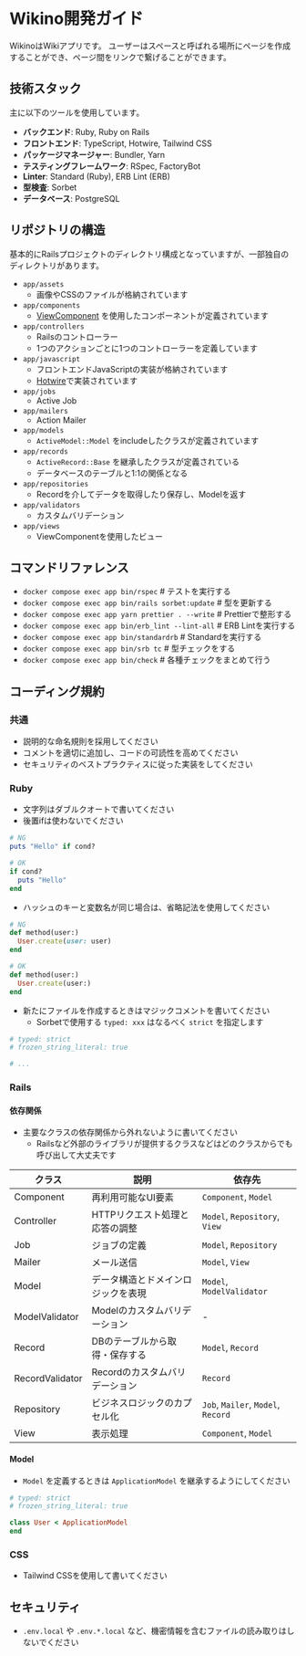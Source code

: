 # Wikino開発ガイド

WikinoはWikiアプリです。
ユーザーはスペースと呼ばれる場所にページを作成することができ、ページ間をリンクで繋げることができます。

## 技術スタック

主に以下のツールを使用しています。

- **バックエンド**: Ruby, Ruby on Rails
- **フロントエンド**: TypeScript, Hotwire, Tailwind CSS
- **パッケージマネージャー**: Bundler, Yarn
- **テスティングフレームワーク**: RSpec, FactoryBot
- **Linter**: Standard (Ruby), ERB Lint (ERB)
- **型検査**: Sorbet
- **データベース**: PostgreSQL

## リポジトリの構造

基本的にRailsプロジェクトのディレクトリ構成となっていますが、一部独自のディレクトリがあります。

- `app/assets`
  - 画像やCSSのファイルが格納されています
- `app/components`
  - [ViewComponent](https://viewcomponent.org) を使用したコンポーネントが定義されています
- `app/controllers`
  - Railsのコントローラー
  - 1つのアクションごとに1つのコントローラーを定義しています
- `app/javascript`
  - フロントエンドJavaScriptの実装が格納されています
  - [Hotwire](https://hotwired.dev)で実装されています
- `app/jobs`
  - Active Job
- `app/mailers`
  - Action Mailer
- `app/models`
  - `ActiveModel::Model` をincludeしたクラスが定義されています
- `app/records`
  - `ActiveRecord::Base` を継承したクラスが定義されている
  - データベースのテーブルと1:1の関係となる
- `app/repositories`
  - Recordを介してデータを取得したり保存し、Modelを返す
- `app/validators`
  - カスタムバリデーション
- `app/views`
  - ViewComponentを使用したビュー

## コマンドリファレンス

- `docker compose exec app bin/rspec` # テストを実行する
- `docker compose exec app bin/rails sorbet:update` # 型を更新する
- `docker compose exec app yarn prettier . --write` # Prettierで整形する
- `docker compose exec app bin/erb_lint --lint-all` # ERB Lintを実行する
- `docker compose exec app bin/standardrb` # Standardを実行する
- `docker compose exec app bin/srb tc` # 型チェックをする
- `docker compose exec app bin/check` # 各種チェックをまとめて行う

## コーディング規約

### 共通

- 説明的な命名規則を採用してください
- コメントを適切に追加し、コードの可読性を高めてください
- セキュリティのベストプラクティスに従った実装をしてください

### Ruby

- 文字列はダブルクオートで書いてください
- 後置ifは使わないでください

```rb
# NG
puts "Hello" if cond?

# OK
if cond?
  puts "Hello"
end
```

- ハッシュのキーと変数名が同じ場合は、省略記法を使用してください

```rb
# NG
def method(user:)
  User.create(user: user)
end

# OK
def method(user:)
  User.create(user:)
end
```

- 新たにファイルを作成するときはマジックコメントを書いてください
  - Sorbetで使用する `typed: xxx` はなるべく `strict` を指定します

```rb
# typed: strict
# frozen_string_literal: true

# ...
```

### Rails

#### 依存関係

- 主要なクラスの依存関係から外れないように書いてください
  - Railsなど外部のライブラリが提供するクラスなどはどのクラスからでも呼び出して大丈夫です

| クラス          | 説明                               | 依存先                             |
| --------------- | ---------------------------------- | ---------------------------------- |
| Component       | 再利用可能なUI要素                 | `Component`, `Model`               |
| Controller      | HTTPリクエスト処理と応答の調整     | `Model`, `Repository`, `View`      |
| Job             | ジョブの定義                       | `Model`, `Repository`              |
| Mailer          | メール送信                         | `Model`, `View`                    |
| Model           | データ構造とドメインロジックを表現 | `Model`, `ModelValidator`          |
| ModelValidator  | Modelのカスタムバリデーション      | -                                  |
| Record          | DBのテーブルから取得・保存する     | `Model`, `Record`                  |
| RecordValidator | Recordのカスタムバリデーション     | `Record`                           |
| Repository      | ビジネスロジックのカプセル化       | `Job`, `Mailer`, `Model`, `Record` |
| View            | 表示処理                           | `Component`, `Model`               |

#### Model

- `Model` を定義するときは `ApplicationModel` を継承するようにしてください

```rb
# typed: strict
# frozen_string_literal: true

class User < ApplicationModel
end
```

### CSS

- Tailwind CSSを使用して書いてください

## セキュリティ

- `.env.local` や `.env.*.local` など、機密情報を含むファイルの読み取りはしないでください
